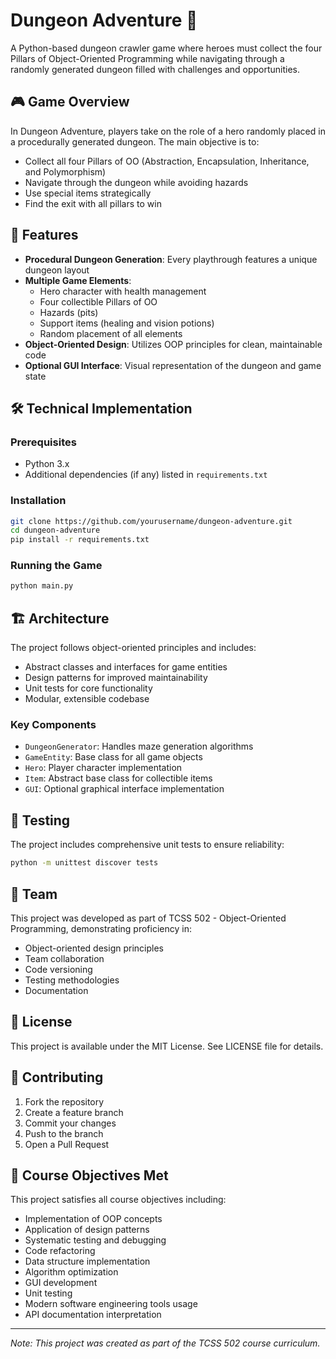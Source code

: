 # Dungeon Adventure 🏰

A Python-based dungeon crawler game where heroes must collect the four Pillars of Object-Oriented Programming while navigating through a randomly generated dungeon filled with challenges and opportunities.

## 🎮 Game Overview

In Dungeon Adventure, players take on the role of a hero randomly placed in a procedurally generated dungeon. The main objective is to:
- Collect all four Pillars of OO (Abstraction, Encapsulation, Inheritance, and Polymorphism)
- Navigate through the dungeon while avoiding hazards
- Use special items strategically
- Find the exit with all pillars to win

## 🌟 Features

- **Procedural Dungeon Generation**: Every playthrough features a unique dungeon layout
- **Multiple Game Elements**:
  - Hero character with health management
  - Four collectible Pillars of OO
  - Hazards (pits)
  - Support items (healing and vision potions)
  - Random placement of all elements
- **Object-Oriented Design**: Utilizes OOP principles for clean, maintainable code
- **Optional GUI Interface**: Visual representation of the dungeon and game state

## 🛠️ Technical Implementation

### Prerequisites
- Python 3.x
- Additional dependencies (if any) listed in `requirements.txt`

### Installation
```bash
git clone https://github.com/yourusername/dungeon-adventure.git
cd dungeon-adventure
pip install -r requirements.txt
```

### Running the Game
```bash
python main.py
```

## 🏗️ Architecture

The project follows object-oriented principles and includes:
- Abstract classes and interfaces for game entities
- Design patterns for improved maintainability
- Unit tests for core functionality
- Modular, extensible codebase

### Key Components
- `DungeonGenerator`: Handles maze generation algorithms
- `GameEntity`: Base class for all game objects
- `Hero`: Player character implementation
- `Item`: Abstract base class for collectible items
- `GUI`: Optional graphical interface implementation

## 🧪 Testing

The project includes comprehensive unit tests to ensure reliability:
```bash
python -m unittest discover tests
```

## 👥 Team

This project was developed as part of TCSS 502 - Object-Oriented Programming, demonstrating proficiency in:
- Object-oriented design principles
- Team collaboration
- Code versioning
- Testing methodologies
- Documentation

## 📄 License

This project is available under the MIT License. See LICENSE file for details.

## 🤝 Contributing

1. Fork the repository
2. Create a feature branch
3. Commit your changes
4. Push to the branch
5. Open a Pull Request

## 📝 Course Objectives Met

This project satisfies all course objectives including:
- Implementation of OOP concepts
- Application of design patterns
- Systematic testing and debugging
- Code refactoring
- Data structure implementation
- Algorithm optimization
- GUI development
- Unit testing
- Modern software engineering tools usage
- API documentation interpretation

---

*Note: This project was created as part of the TCSS 502 course curriculum.*